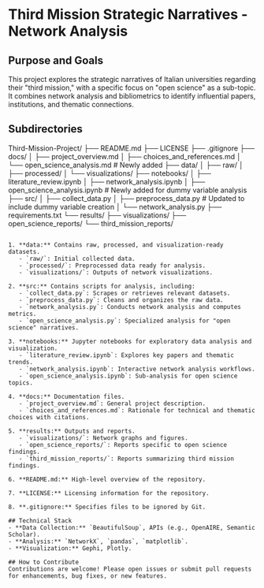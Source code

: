 # Third Mission Strategic Narratives - Network Analysis

## Purpose and Goals
This project explores the strategic narratives of Italian universities regarding their "third mission," with a specific focus on "open science" as a sub-topic. It combines network analysis and bibliometrics to identify influential papers, institutions, and thematic connections. 

## Subdirectories

Third-Mission-Project/
├── README.md
├── LICENSE
├── .gitignore
├── docs/
│   ├── project_overview.md
│   ├── choices_and_references.md
│   └── open_science_analysis.md  # Newly added
├── data/
│   ├── raw/
│   ├── processed/
│   └── visualizations/
├── notebooks/
│   ├── literature_review.ipynb
│   ├── network_analysis.ipynb
│   ├── open_science_analysis.ipynb  # Newly added for dummy variable analysis
├── src/
│   ├── collect_data.py
│   ├── preprocess_data.py  # Updated to include dummy variable creation
│   └── network_analysis.py
├── requirements.txt
└── results/
    ├── visualizations/
    ├── open_science_reports/
    └── third_mission_reports/
```

1. **data:** Contains raw, processed, and visualization-ready datasets.
   - `raw/`: Initial collected data.
   - `processed/`: Preprocessed data ready for analysis.
   - `visualizations/`: Outputs of network visualizations.

2. **src:** Contains scripts for analysis, including:
   - `collect_data.py`: Scrapes or retrieves relevant datasets.
   - `preprocess_data.py`: Cleans and organizes the raw data.
   - `network_analysis.py`: Conducts network analysis and computes metrics.
   - `open_science_analysis.py`: Specialized analysis for "open science" narratives.

3. **notebooks:** Jupyter notebooks for exploratory data analysis and visualization.
   - `literature_review.ipynb`: Explores key papers and thematic trends.
   - `network_analysis.ipynb`: Interactive network analysis workflows.
   - `open_science_analysis.ipynb`: Sub-analysis for open science topics.

4. **docs:** Documentation files.
   - `project_overview.md`: General project description.
   - `choices_and_references.md`: Rationale for technical and thematic choices with citations.

5. **results:** Outputs and reports.
   - `visualizations/`: Network graphs and figures.
   - `open_science_reports/`: Reports specific to open science findings.
   - `third_mission_reports/`: Reports summarizing third mission findings.

6. **README.md:** High-level overview of the repository.

7. **LICENSE:** Licensing information for the repository.

8. **.gitignore:** Specifies files to be ignored by Git.

## Technical Stack
- **Data Collection:** `BeautifulSoup`, APIs (e.g., OpenAIRE, Semantic Scholar).
- **Analysis:** `NetworkX`, `pandas`, `matplotlib`.
- **Visualization:** Gephi, Plotly.

## How to Contribute
Contributions are welcome! Please open issues or submit pull requests for enhancements, bug fixes, or new features.
